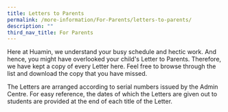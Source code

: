 ```yaml
---
title: Letters to Parents
permalink: /more-information/For-Parents/letters-to-parents/
description: ""
third_nav_title: For Parents
---
```



Here at Huamin, we understand your busy schedule and hectic work. And hence, you might have overlooked your child's Letter to Parents. Therefore, we have kept a copy of every Letter here. Feel free to browse through the list and download the copy that you have missed.  
  
The Letters are arranged according to serial numbers issued by the Admin Centre. For easy reference, the dates of which the Letters are given out to students are provided at the end of each title of the Letter.